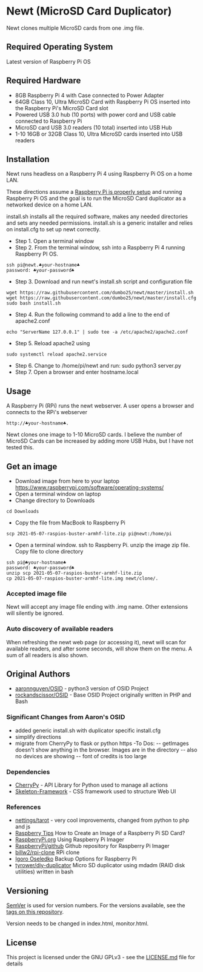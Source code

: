# Newt (MicroSD Card Duplicator)
Newt clones multiple MicroSD cards from one .img file.

## Required Operating System
Latest version of Raspberry Pi OS

## Required Hardware
* 8GB Raspberry Pi 4 with Case connected to Power Adapter
* 64GB Class 10, Ultra MicroSD Card with Raspberry Pi OS inserted into the Raspberry Pi's MicroSD Card slot
* Powered USB 3.0 hub (10 ports) with power cord and USB cable connected to Raspberry Pi
* MicroSD card USB 3.0 readers (10 total) inserted into USB Hub
* 1-10 16GB or 32GB Class 10, Ultra MicroSD cards inserted into USB readers

## Installation 
Newt runs headless on a Raspberry Pi 4 using Raspberry Pi OS on a home LAN.

These directions assume a [Raspberry Pi is properly setup](https://sites.google.com/site/cartwrightraspberrypiprojects/home/steps/setup-raspberry-pi-3-with-raspbian) and running Raspberry Pi OS and the goal is to run the MicroSD Card duplicator as a networked device on a home LAN.

install.sh installs all the required software, makes any needed directories and sets any needed permissions. install.sh is a generic installer and relies on install.cfg to set up newt correctly.

* Step 1. Open a terminal window
* Step 2. From the terminal window, ssh into a Raspberry Pi 4 running Raspberry PI OS. 
```
ssh pi@newt.♣your-hostname♣
password: ♣your-password♣
```
* Step 3. Download and run newt's install.sh script and configuration file 
```
wget https://raw.githubusercontent.com/dumbo25/newt/master/install.sh
wget https://raw.githubusercontent.com/dumbo25/newt/master/install.cfg
sudo bash install.sh
```
* Step 4. Run the following command to add a line to the end of apache2.conf
```
echo "ServerName 127.0.0.1" | sudo tee -a /etc/apache2/apache2.conf
```
* Step 5. Reload apache2 using
```
sudo systemctl reload apache2.service
```
* Step 6. Change to /home/pi/newt and run: sudo python3 server.py
* Step 7. Open a browser and enter hostname.local


## Usage
A Raspberry Pi (RPi) runs the newt webserver. A user opens a browser and connects to the RPi's webserver 
```
http://♣your-hostname♣. 
```
Newt clones one image to 1-10 MicroSD cards. I believe the number of MicroSD Cards can be increased by adding more USB Hubs, but I have not tested this.

## Get an image
* Download image from here to your laptop https://www.raspberrypi.com/software/operating-systems/
* Open a terminal window on laptop
* Change directory to Downloads
```
cd Downloads
```
* Copy the file from MacBook to Raspberry Pi
```
scp 2021-05-07-raspios-buster-armhf-lite.zip pi@newt:/home/pi
```
* Open a terminal window. ssh to Raspberry Pi. unzip the image zip file. Copy file to clone directory
```
ssh pi@♣your-hostname♣
password: ♣your-password♣
unzip scp 2021-05-07-raspios-buster-armhf-lite.zip 
cp 2021-05-07-raspios-buster-armhf-lite.img newt/clone/.
```

### Accepted image file
Newt will accept any image file ending with .img name. Other extensions will silently be ignored.

### Auto discovery of available readers
When refreshing the newt web page (or accessing it), newt will scan for available readers, and after some seconds, will show them on the menu. A sum of all readers is also shown.


## Original Authors
* [aaronnguyen/OSID](https://github.com/aaronnguyen/osid-python3) - python3 version of OSID Project
* [rockandscissor/OSID](https://github.com/rockandscissor/osid) - Base OSID Project originally written in PHP and Bash


### Significant Changes from Aaron's OSID
- added generic install.sh with duplicator specific install.cfg
- simplify directions
- migrate from CherryPy to flask or python https
-To Dos:
-- getImages doesn't show anything in the browser. Images are in the directory
-- also no devices are showing
-- font of credits is too large

### Dependencies
* [CherryPy](http://docs.cherrypy.org/en/latest/) - API Library for Python used to manage all actions
* [Skeleton-Framework](https://github.com/skeleton-framework/skeleton-framework) - CSS framework used to structure Web UI


### References
* [nettings/tarot](https://github.com/nettings/tarot) - very cool improvements, changed from python to php and js
* [Raspberry Tips](https://raspberrytips.com/create-image-sd-card/) How to Create an Image of a Raspberry Pi SD Card?
* [RaspberryPi.org](https://www.raspberrypi.org/documentation/computers/getting-started.html#using-raspberry-pi-imager) Using Raspberry Pi Imager
* [RaspberryPi/github](https://github.com/raspberrypi/rpi-imager) Github repository for Raspberry Pi Imager
* [billw2/rpi-clone](https://github.com/billw2/rpi-clone) RPi clone
* [Igoro Oseledko](https://www.igoroseledko.com/backup-options-for-raspberry-pi/) Backup Options for Raspberry Pi
* [tyrower/diy-duplicator](https://github.com/tyrower/diy-duplicator) Micro SD duplicator using mdadm (RAID disk utilities) written in bash

## Versioning
[SemVer](http://semver.org/) is used for version numbers. For the versions available, see the [tags on this repository](https://github.com/your/project/tags).

Version needs to be changed in index.html, monitor.html.


## License
This project is licensed under the GNU GPLv3 - see the [LICENSE.md](LICENSE.md) file for details
